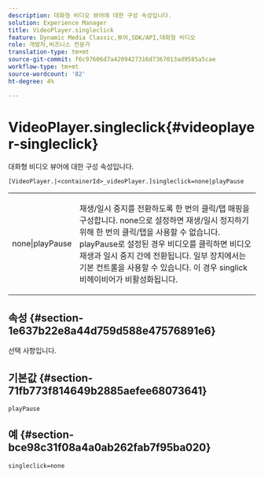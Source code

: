 ```yaml
---
description: 대화형 비디오 뷰어에 대한 구성 속성입니다.
solution: Experience Manager
title: VideoPlayer.singleclick
feature: Dynamic Media Classic,뷰어,SDK/API,대화형 비디오
role: 개발자,비즈니스 전문가
translation-type: tm+mt
source-git-commit: f6c97606d7a4209427316d7367013ad9585a5cae
workflow-type: tm+mt
source-wordcount: '82'
ht-degree: 4%

---
```



# VideoPlayer.singleclick{#videoplayer-singleclick}

대화형 비디오 뷰어에 대한 구성 속성입니다.

`[VideoPlayer.|<containerId>_videoPlayer.]singleclick=none|playPause`

<table id="table_441553CD34C94A58A9D7CBF772DEDDB6"> 
 <tbody> 
  <tr> 
   <td colname="col1"> <p> <span class="codeph"> none|playPause</span> </p> </td> 
   <td colname="col2"> <p> 재생/일시 중지를 전환하도록 한 번의 클릭/탭 매핑을 구성합니다. <span class="codeph"> none</span>으로 설정하면 재생/일시 정지하기 위해 한 번의 클릭/탭을 사용할 수 없습니다. <span class="codeph"> playPause</span>로 설정된 경우 비디오를 클릭하면 비디오 재생과 일시 중지 간에 전환됩니다. 일부 장치에서는 기본 컨트롤을 사용할 수 있습니다. 이 경우 <span class="codeph"> singlick</span> 비헤이비어가 비활성화됩니다. </p> </td> 
  </tr> 
 </tbody> 
</table>

## 속성 {#section-1e637b22e8a44d759d588e47576891e6}

선택 사항입니다.

## 기본값 {#section-71fb773f814649b2885aefee68073641}

`playPause`

## 예 {#section-bce98c31f08a4a0ab262fab7f95ba020}

```
singleclick=none
```


